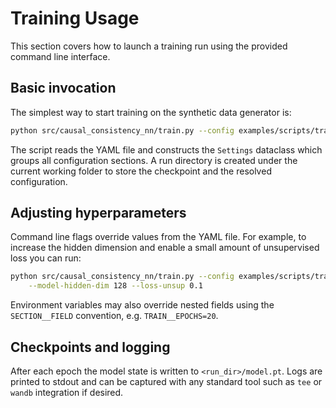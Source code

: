 # Training Usage

This section covers how to launch a training run using the provided command line interface.

## Basic invocation

The simplest way to start training on the synthetic data generator is:

```bash
python src/causal_consistency_nn/train.py --config examples/scripts/train_config.yaml
```

The script reads the YAML file and constructs the `Settings` dataclass which groups
all configuration sections. A run directory is created under the current working
folder to store the checkpoint and the resolved configuration.

## Adjusting hyperparameters

Command line flags override values from the YAML file. For example, to increase
the hidden dimension and enable a small amount of unsupervised loss you can run:

```bash
python src/causal_consistency_nn/train.py --config examples/scripts/train_config.yaml \
    --model-hidden-dim 128 --loss-unsup 0.1
```

Environment variables may also override nested fields using the `SECTION__FIELD`
convention, e.g. `TRAIN__EPOCHS=20`.

## Checkpoints and logging

After each epoch the model state is written to `<run_dir>/model.pt`. Logs are
printed to stdout and can be captured with any standard tool such as
`tee` or `wandb` integration if desired.
